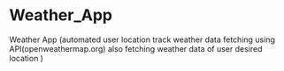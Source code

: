 # Weather_App
Weather App (automated user location track weather data fetching using API(openweathermap.org) also fetching weather data of user desired location )
